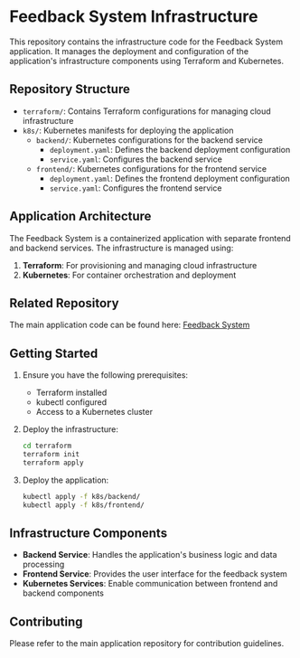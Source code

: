 # Feedback System Infrastructure

This repository contains the infrastructure code for the Feedback System application. It manages the deployment and configuration of the application's infrastructure components using Terraform and Kubernetes.

## Repository Structure

- `terraform/`: Contains Terraform configurations for managing cloud infrastructure
- `k8s/`: Kubernetes manifests for deploying the application
  - `backend/`: Kubernetes configurations for the backend service
    - `deployment.yaml`: Defines the backend deployment configuration
    - `service.yaml`: Configures the backend service
  - `frontend/`: Kubernetes configurations for the frontend service
    - `deployment.yaml`: Defines the frontend deployment configuration
    - `service.yaml`: Configures the frontend service

## Application Architecture

The Feedback System is a containerized application with separate frontend and backend services. The infrastructure is managed using:

1. **Terraform**: For provisioning and managing cloud infrastructure
2. **Kubernetes**: For container orchestration and deployment

## Related Repository

The main application code can be found here: [Feedback System](https://www.github.com/arpit529srivastava/Feeback_System)

## Getting Started

1. Ensure you have the following prerequisites:
   - Terraform installed
   - kubectl configured
   - Access to a Kubernetes cluster

2. Deploy the infrastructure:
   ```bash
   cd terraform
   terraform init
   terraform apply
   ```

3. Deploy the application:
   ```bash
   kubectl apply -f k8s/backend/
   kubectl apply -f k8s/frontend/
   ```

## Infrastructure Components

- **Backend Service**: Handles the application's business logic and data processing
- **Frontend Service**: Provides the user interface for the feedback system
- **Kubernetes Services**: Enable communication between frontend and backend components

## Contributing

Please refer to the main application repository for contribution guidelines.